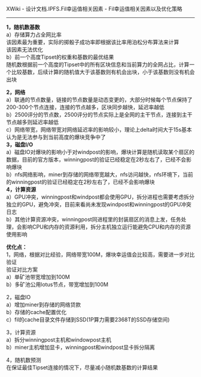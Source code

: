  XWiki - 设计文档.IPFS.Fil幸运值相关因素 - Fil幸运值相关因素以及优化策略       

* * *

**1，随机数基数**  
a）存储算力占全网比率  
该因素最为重要，实际的掷骰子成功率即根据该比率用泊松分布算法来计算  
该因素无法优化  
b）前一个高度Tipset的权重和基数的最优结果  
随机数根据前一个高度的Tipset中的所有区块信息和当前算力的全网占比，计算一个比较基数，后续计算的随机值大于该基数则有机会出块，小于该基数则没有机会出块

**2，网络**  
a）联通的节点数量，链接的节点数量是动态变更的，大部分时候每个节点保持了200-300个节点连接，连接的节点越多，区块同步越快，延迟率越低  
b）2500评分的节点数，2500评分的节点实际上是全网的主干节点，连接到主干节点越多则延迟率越低  
c）网络带宽，网络带宽对网络延迟率的影响较小，理论上delta时间大于15s基本认为是无法参与到当前高度的爆块竞争中了  
**3，磁盘I/O**  
a）磁盘IO对爆块的影响小于对windpost的影响，爆块计算是随机读取某个扇区的数据，目前的官方版本，winningpost的验证已经稳定在2秒左右了，已经不会影响爆块  
b）nfs网络影响，miner到存储的网络带宽越大，nfs访问越快，nfs环境下，当前的winningpost的验证已经稳定在2秒左右了，已经不会影响爆块  
**4，计算资源**  
a）GPU冲突，winningpost和windpost都会使用GPU，拆分进程也需要考虑拆分独立的GPU，避免冲突，目前来看尚未发现windpost和winningpost的GPU冲突日志  
b）其他计算资源冲突，winningpost同进程里的封装扇区的消息上发，任务处理，会影响CPU和内存的资源利用，拆分主机独立运行能避免CPU和内存的资源使用影响

**优化点：**  
1，网络，根据对比经验，网络带宽100M，爆块幸运值会比较高，需要进一步对比验证  
验证对比方案  
a）单矿池带宽增加到100M  
b）多矿池公用lotus节点，带宽增加到100M

2，磁盘IO  
a）增加miner到存储的网络贷款  
b）存储的cache配置优化  
c）fil的cache目录文件存储到SSD(1P算力需要2368T的SSD存储空间)

3，计算资源  
a）拆分winningpost主机和windowpost主机  
b）miner主机增加显卡，winningpost和windpost显卡拆分隔离

4，随机数预测  
在保证最佳Tipset连接的情况下，尽量减小随机数基数的计算结果

